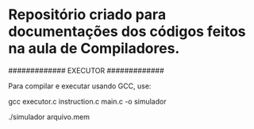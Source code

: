 # Repositório criado para documentações dos códigos feitos na aula de Compiladores.

############# EXECUTOR #############

Para compilar e executar usando  GCC, use:

gcc executor.c instruction.c main.c -o simulador

./simulador arquivo.mem
